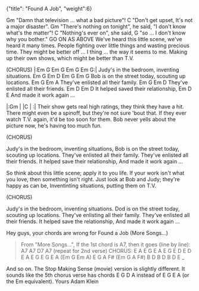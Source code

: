 {"title": "Found A Job",
"weight":6}

Gm
"Damn that television ... what a bad picture"!
C
"Don't get upset, It's not a major disaster".
Gm
"There's nothing on tonight", he said, "I don't know
   what's the matter"!
C
"Nothing's ever on", she said,
G
"so ... I don't know why you bother."
	GO ON AS ABOVE
We've heard this little scene, we've heard it many times.
People fighting over little things and wasting precious time.
They might be better off ... I thing ... the way it seems to me.
Making up their own shows, which might be better than T.V.

(CHORUS)
|:Em   G      Em  G      Em      G   Em G:|
Judy's in the bedroom, inventing situations.
Em     G      Em       D     Em      G    Em  G
Bob is on the street today, scouting up locations.
Em         G     Em          A
They've enlisted all their family.
Em         G     Em         D
They've enlisted all their friends.
   Em            D      Em     D
It helped saved their relationship,
    Em       D     E
And made it work again ...

|:Gm   |     |C     |     :|
Their show gets real high ratings, they think they have a hit.
There might even be a spinoff, but they're not sure 'bout that.
If they ever watch T.V. again, it'd be too soon for them.
Bob never yells about the picture now, he's having
   too much fun.

(CHORUS)

Judy's in the bedroom, inventing situations,
Bob is on the street today, scouting up locations.
They've enlisted all their family.
They've enlisted all their friends.
It helped save their relationship,
And made it work again ...

So think about this little scene; apply it to you life.
If your work isn't what you love, then something isn't right.
Just look at Bob and Judy; they're happy as can be,
Inventinting situations, putting them on T.V.

(CHORUS)

Judy's in the bedroom, inventing situations.
Dod is on the street today, scouting up locations.
They've enlisting all their family.
They've enlisted all their friends.
It helped save the relationship,
And made it work again ...


Hey guys, your chords are wrong for Found a Job (More Songs...)
>From "More Songs...", If the 1st chord is A7, then it goes (line by line):
A7
A7
D7
A7
(repeat for 2nd verse)
CHORUS:
E A E G
E A E G
E D E D
E A E G
E G E A (Em G Em A)
E G A F# (Em G A F#)
B D B D
B D E _

And so on. The Stop Making Sense (movie) version is slightly different. It
sounds like the 5th chorus verse has chords E G D A instead of E G E A (or
the Em equivalent).
Yours
Adam Klein
